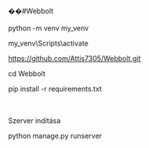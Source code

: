 ��# W e b b o l t  <br/>
 <br/>
python -m venv my_venv<br/>

my_venv\Scripts\activate<br/>

https://github.com/Attis7305/Webbolt.git<br/>

cd Webbolt<br/>

pip install -r requirements.txt<br/>

<br/>
<br/>
Szerver indítása<br/>

python manage.py runserver <br/>
